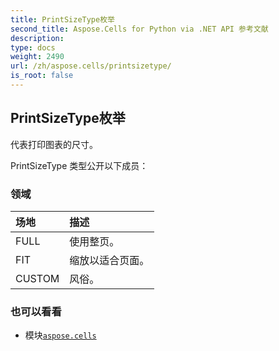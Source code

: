 ```yaml
---
title: PrintSizeType枚举
second_title: Aspose.Cells for Python via .NET API 参考文献
description:
type: docs
weight: 2490
url: /zh/aspose.cells/printsizetype/
is_root: false
---
```

## PrintSizeType枚举
代表打印图表的尺寸。



PrintSizeType 类型公开以下成员：

### 领域
|场地|描述|
| :- | :- |
| FULL |使用整页。|
| FIT |缩放以适合页面。|
| CUSTOM |风俗。|



### 也可以看看
* 模块[`aspose.cells`](..)
